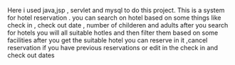 Here i used java,jsp , servlet and mysql to do this project.
This is a system for hotel reservation .
you can search on hotel based on some things like check in , check out date , number of childeren and adults
after you search for hotels you will all suitable hotles and then filter them based on some facilities
after you get the suitable hotel you can reserve in it ,cancel reservation if you have previous reservations or edit in the check in and check out dates 
